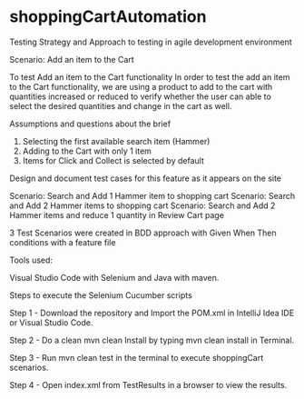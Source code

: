 # shoppingCartAutomation


Testing Strategy and Approach to testing in agile development environment

Scenario:  Add an item to the Cart

To test Add an item to the Cart functionality 
In order to test the add an item to the Cart functionality, we are using a product to add to the cart with quantities increased or reduced to verify whether the user can able to select the desired quantities and change in the cart as well.

Assumptions and questions about the brief

1. Selecting the first available search item (Hammer)
2. Adding to the Cart with only 1 item
3. Items for Click and Collect is selected by default

Design and document test cases for this feature as it appears on the site

Scenario: Search and Add 1 Hammer item to shopping cart
Scenario: Search and Add 2 Hammer items to shopping cart
Scenario: Search and Add 2 Hammer items and reduce 1 quantity in Review Cart page


3 Test Scenarios were created in BDD approach with Given When Then conditions with a feature file


Tools used:

Visual Studio Code with Selenium and Java with maven.


Steps to execute the Selenium Cucumber scripts

Step 1 - Download the repository and Import the POM.xml in IntelliJ Idea IDE or Visual Studio Code.

Step 2 - Do a clean mvn clean Install by typing mvn clean install in Terminal.

Step 3 - Run mvn clean test in the terminal to execute shoppingCart scenarios.

Step 4 - Open index.xml from TestResults in a browser to view the results.
